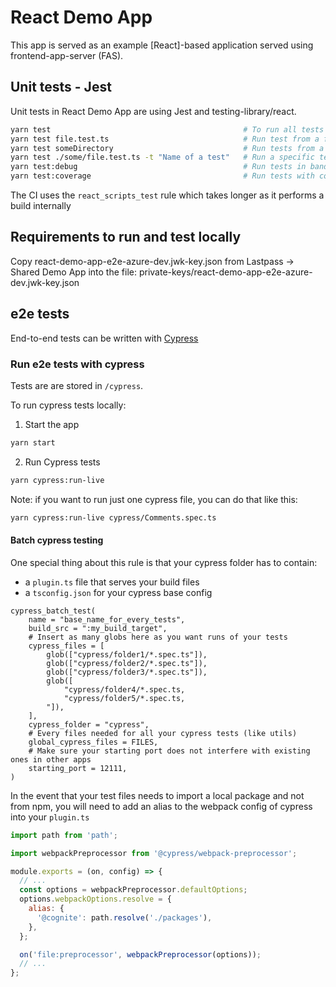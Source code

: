# React Demo App

This app is served as an example [React]-based application served using frontend-app-server (FAS).

## Unit tests - Jest

Unit tests in React Demo App are using Jest and testing-library/react.

```sh
yarn test                                           # To run all tests in watch mode
yarn test file.test.ts                              # Run test from a file
yarn test someDirectory                             # Run tests from a specific directory
yarn test ./some/file.test.ts -t "Name of a test"   # Run a specific test from a file
yarn test:debug                                     # Run tests in band
yarn test:coverage                                  # Run tests with coverage report
```

The CI uses the `react_scripts_test` rule which takes longer as it performs a build internally

## Requirements to run and test locally

Copy react-demo-app-e2e-azure-dev.jwk-key.json from Lastpass -> Shared Demo App into the file:
private-keys/react-demo-app-e2e-azure-dev.jwk-key.json

## e2e tests

End-to-end tests can be written with [Cypress](https://github.com/cypress-io/cypress)

### Run e2e tests with cypress

Tests are are stored in `/cypress`.

To run cypress tests locally:

1. Start the app

```sh
yarn start
```

2. Run Cypress tests

```sh
yarn cypress:run-live
```

Note: if you want to run just one cypress file, you can do that like this:

```sh
yarn cypress:run-live cypress/Comments.spec.ts
```

#### Batch cypress testing

One special thing about this rule is that your cypress folder has to contain:

- a `plugin.ts` file that serves your build files
- a `tsconfig.json` for your cypress base config

```bazel
cypress_batch_test(
    name = "base_name_for_every_tests",
    build_src = ":my_build_target",
    # Insert as many globs here as you want runs of your tests
    cypress_files = [
        glob(["cypress/folder1/*.spec.ts"]),
        glob(["cypress/folder2/*.spec.ts"]),
        glob(["cypress/folder3/*.spec.ts"]),
        glob([
            "cypress/folder4/*.spec.ts,
            "cypress/folder5/*.spec.ts,
        "]),
    ],
    cypress_folder = "cypress",
    # Every files needed for all your cypress tests (like utils)
    global_cypress_files = FILES,
    # Make sure your starting port does not interfere with existing ones in other apps
    starting_port = 12111,
)
```

In the event that your test files needs to import a local package and not from npm, you will need to add
an alias to the webpack config of cypress into your `plugin.ts`

```javascript
import path from 'path';

import webpackPreprocessor from '@cypress/webpack-preprocessor';

module.exports = (on, config) => {
  // ...
  const options = webpackPreprocessor.defaultOptions;
  options.webpackOptions.resolve = {
    alias: {
      '@cognite': path.resolve('./packages'),
    },
  };

  on('file:preprocessor', webpackPreprocessor(options));
  // ...
};
```

